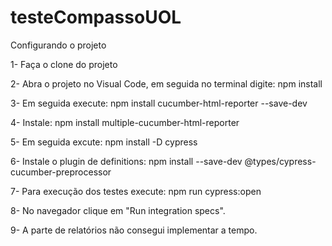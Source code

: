﻿# testeCompassoUOL
Configurando o projeto

1- Faça o clone do projeto 

2- Abra o projeto no Visual Code, em seguida no terminal digite: npm install

3- Em seguida execute: npm install cucumber-html-reporter --save-dev

4- Instale: npm install multiple-cucumber-html-reporter

5- Em seguida excute: npm install -D cypress

6- Instale o plugin de definitions: npm install --save-dev @types/cypress-cucumber-preprocessor

7- Para execução dos testes execute: npm run cypress:open

8- No navegador clique em "Run integration specs".

9- A parte de relatórios não consegui implementar a tempo.
